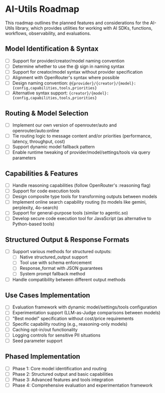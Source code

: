 # AI-Utils Roadmap

This roadmap outlines the planned features and considerations for the AI-Utils library, which provides utilities for working with AI SDKs, functions, workflows, observability, and evaluations.

## Model Identification & Syntax

- [ ] Support for provider/creator/model naming convention
- [ ] Determine whether to use the @ sign in naming syntax
- [ ] Support for creator/model syntax without provider specification
- [ ] Alignment with OpenRouter's syntax where possible
- [ ] Design naming convention: `@{provider}/{creator}/{model}:{config,capabilities,tools,priorities}`
- [ ] Alternative syntax support: `{creator}/{model}:{config,capabilities,tools,priorities}`

## Routing & Model Selection

- [ ] Implement our own version of openrouter/auto and openrouter/auto:online
- [ ] Tie routing logic to message content and/or priorities (performance, latency, throughput, cost)
- [ ] Support dynamic model fallback pattern
- [ ] Enable runtime tweaking of provider/model/settings/tools via query parameters

## Capabilities & Features

- [ ] Handle reasoning capabilities (follow OpenRouter's :reasoning flag)
- [ ] Support for code execution tools
- [ ] Design composite type tools for transforming outputs between models
- [ ] Implement online search capability routing (to models like gemini, perplexity, 4o-search)
- [ ] Support for general-purpose tools (similar to agentic.so)
- [ ] Develop secure code execution tool for JavaScript (as alternative to Python-based tools)

## Structured Output & Response Formats

- [ ] Support various methods for structured outputs:
  - [ ] Native structured_output support
  - [ ] Tool use with schema enforcement
  - [ ] Response_format with JSON guarantees
  - [ ] System prompt fallback method
- [ ] Handle compatibility between different output methods

## Use Cases Implementation

- [ ] Evaluation framework with dynamic model/settings/tools configuration
- [ ] Experimentation support (LLM-as-Judge comparisons between models)
- [ ] "Best model" specification without cost/price requirements
- [ ] Specific capability routing (e.g., reasoning-only models)
- [ ] Caching opt-in/out functionality
- [ ] Logging controls for sensitive PII situations
- [ ] Seed parameter support

## Phased Implementation

- [ ] Phase 1: Core model identification and routing
- [ ] Phase 2: Structured output and basic capabilities
- [ ] Phase 3: Advanced features and tools integration
- [ ] Phase 4: Comprehensive evaluation and experimentation framework 
